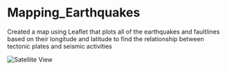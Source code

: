 # Mapping_Earthquakes

Created a map using Leaflet that plots all of the earthquakes and faultlines based on their longitude and latitude to find the relationship between tectonic plates and seismic activities

![Satellite View](https://github.com/rtippana1/Mapping_Earthquakes/blob/main/Resources/Satellite%20View.png)
